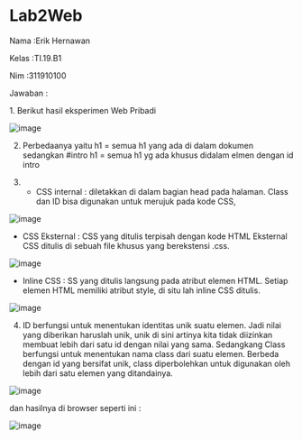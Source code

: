 # Lab2Web
<p>Nama   :Erik Hernawan </p>
<p>Kelas  :TI.19.B1 </p>
<p>Nim    :311910100 </p> 
Jawaban :

<p>1. Berikut hasil eksperimen Web Pribadi </p>

![image](https://user-images.githubusercontent.com/81576402/113604894-c1293d00-95fa-11eb-8950-ad6141852582.png)


2. Perbedaanya yaitu h1 = semua h1 yang ada di dalam dokumen sedangkan #intro h1 = semua h1 yg ada khusus didalam elmen dengan id intro

3. - CSS internal : diletakkan di dalam bagian head pada halaman. Class dan ID bisa digunakan untuk merujuk pada kode CSS,

![image](https://user-images.githubusercontent.com/81576402/113605436-807df380-95fb-11eb-9531-060ab19e80c7.png)

   - CSS Eksternal : CSS yang ditulis terpisah dengan kode HTML Eksternal CSS ditulis di sebuah file khusus yang berekstensi .css.
  
![image](https://user-images.githubusercontent.com/81576402/113605647-cd61ca00-95fb-11eb-9728-03a3acdb1491.png)

   - Inline CSS : SS yang ditulis langsung pada atribut elemen HTML. Setiap elemen HTML memiliki atribut style, di situ lah inline CSS ditulis.

![image](https://user-images.githubusercontent.com/81576402/113605858-131e9280-95fc-11eb-8ee4-63fe265f1590.png)

4. ID berfungsi untuk menentukan identitas unik suatu elemen. Jadi nilai yang diberikan haruslah unik, unik di sini artinya kita tidak diizinkan membuat lebih dari satu id dengan nilai yang sama. Sedangkang Class berfungsi untuk menentukan nama class dari suatu elemen. Berbeda dengan id yang bersifat unik, class diperbolehkan untuk digunakan oleh lebih dari satu elemen yang ditandainya.

![image](https://user-images.githubusercontent.com/81576402/113606128-6d1f5800-95fc-11eb-8eb4-6cbe1f7cc3d4.png)

dan hasilnya di browser seperti ini :

![image](https://user-images.githubusercontent.com/81576402/113606234-92ac6180-95fc-11eb-84c1-c0ff817c21de.png)
